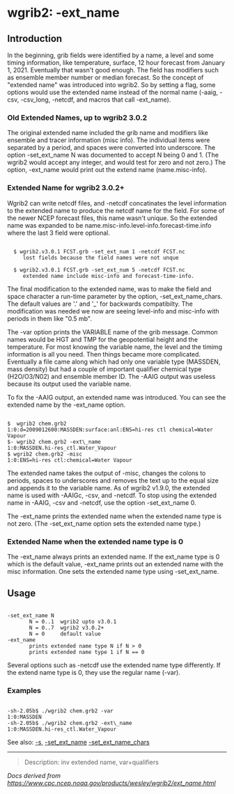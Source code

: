 # wgrib2: -ext_name

## Introduction

In the beginning, grib fields were identified by a name, a level
and some timing information, like temperature, surface, 12 hour forecast
from January 1, 2021. Eventually that wasn't good enough. The field
has modifiers such as ensemble member number or median forecast.
So the concept of "extended name" was introduced into wgrib2.
So by setting a flag, some options would use the extended name
instead of the normal name (-aaig, -csv, -csv_long, -netcdf,
and macros that call -ext_name).

### Old Extended Names, up to wgrib2 3.0.2

The original extended name included the grib name and modifiers like ensemble and
tracer information (misc info). The individual items were separated by
a period, and spaces were converted into underscore. The option -set_ext_name N
was documented to accept N being 0 and 1. (The wgrib2 would accept any integer,
and would test for zero and not zero.) The option, -ext_name would print
out the extend name (name.misc-info).

### Extended Name for wgrib2 3.0.2+

Wgrib2 can write netcdf files, and -netcdf concatinates the level information
to the extended name to produce the netcdf name for the field. For some
of the newer NCEP forecast files, this name wasn't unique. So the extended
name was expanded to be name.misc-info.level-info.forecast-time.info
where the last 3 field were optional.

```

  $ wgrib2.v3.0.1 FCST.grb -set_ext_num 1 -netcdf FCST.nc
     lost fields because the field names were not unque

  $ wgrib2.v3.0.1 FCST.grb -set_ext_num 5 -netcdf FCST.nc
     extended name include misc-info and forecast-time-info.

```

The final modification to the extended name, was to make the field and space
character a run-time parameter by the option, -set_ext_name_chars. The default
values are '.' and '\_' for backwards compatibilty. The modification was needed
we now are seeing level-info and misc-info with periods in them like "0.5 mb".

The -var option prints the VARIABLE name of
the grib message. Common names would be HGT and TMP for the geopotential
height and the temperature. For most knowing the variable name,
the level and the timimg information is all you need. Then things
became more complicated. Eventually a file came along which had only
one variable type (MASSDEN, mass density) but had a couple of
important qualifier chemical type (H2O/O3/N02) and ensemble member ID.
The -AAIG output was useless because its output
used the variable name.

To fix the -AAIG output, an extended name
was introduced. You can see the extended name by
the -ext_name option.

```

$  wgrib2 chem.grb2
1:0:d=2009012600:MASSDEN:surface:anl:ENS=hi-res ctl chemical=Water Vapour
$- wgrib2 chem.grb2 -ext\_name
1:0:MASSDEN.hi-res_ctl.Water_Vapour
$ wgrib2 chem.grb2 -misc
1:0:ENS=hi-res ctl:chemical=Water Vapour

```

The extended name takes the output of -misc,
changes the colons to periods, spaces to underscores and removes the
text up to the equal size and appends it to the variable name. As of
wgrib2 v1.9.0, the extended name is used with
-AAIGc, -csv, and -netcdf.
To stop using the extended name in -AAIG, -csv and -netcdf, use the option
-set_ext_name 0.

The -ext_name prints the extended name when the extended name type
is not zero. (The -set_ext_name option sets the extended name type.)

### Extended Name when the extended name type is 0

The -ext_name always prints an extended name.
If the ext_name type is 0 which is the default value, -ext_name prints
out an extended name with the misc information. One sets the extended
name type using -set_ext_name.

## Usage

```

-set_ext_name N
       N = 0..1  wgrib2 upto v3.0.1
       N = 0..7  wgrib2 v3.0.2+
       N = 0     default value
-ext_name
       prints extended name type N if N > 0
       prints extended name type 1 if N == 0

```

Several options such as -netcdf use the
extended name type differently. If the extend name type is 0, they
use the regular name (-var).

### Examples

```

-sh-2.05b$ ./wgrib2 chem.grb2 -var
1:0:MASSDEN
-sh-2.05b$ ./wgrib2 chem.grb2 -ext\_name
1:0:MASSDEN.hi-res_ctl.Water_Vapour

```

See also: [-s](./s.md),
[-set_ext_name](./set_ext_name.md)
[-set_ext_name_chars](./set_ext_name_chars.md)

---

> Description: inv extended name, var+qualifiers

_Docs derived from <https://www.cpc.ncep.noaa.gov/products/wesley/wgrib2/ext_name.html>_
